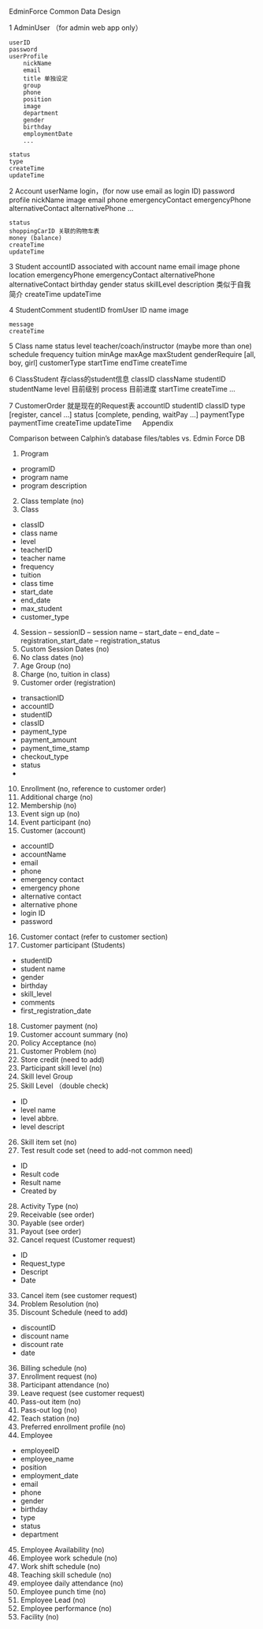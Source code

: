 EdminForce Common Data Design

1 AdminUser （for admin web app only）

	userID  
	password
	userProfile
		nickName
		email
		title 单独设定
		group 
		phone
		position
		image
		department
		gender
		birthday
		employmentDate
		...
	
	status
	type 
	createTime
	updateTime

2 Account
	userName login，(for now use email as login ID)
	password
	profile
		nickName
		image
		email
		phone
		emergencyContact
		emergencyPhone
		alternativeContact
		alternativePhone
		…

	status
	shoppingCarID 关联的购物车表
	money (balance)	
	createTime
	updateTime

3 Student
	accountID associated with account
	name
	email
	image
	phone
	location
	emergencyPhone
	emergencyContact
	alternativePhone
	alternativeContact
	birthday
	gender
	status
	skillLevel
	description 类似于自我简介
	createTime
	updateTime
	
4 StudentComment 
	studentID
	fromUser 
		ID
		name
		image
	
	message
	createTime

5 Class
	name
	status
	level
	teacher/coach/instructor (maybe more than one)
	schedule
	frequency
	tuition
	minAge
	maxAge
	maxStudent
	genderRequire [all, boy, girl]
	customerType 
	startTime
	endTime
	createTime

6 ClassStudent 存class的student信息
	classID
	className
	studentID
	studentName
	level 目前级别
	process 目前进度
	startTime
	createTime 
	… 
	
7 CustomerOrder 就是现在的Request表
	accountID
	studentID
	classID
	type [register, cancel …]
	status [complete, pending, waitPay …]
	paymentType
	paymentTime
	createTime
	updateTime
 
Appendix


Comparison between Calphin’s  database files/tables vs. Edmin Force DB


1.	Program
-	programID
-	program name
-	program description
2.	Class template (no)
3.	Class
-	classID
-	class name
-	level
-	teacherID
-	teacher name
-	frequency
-	tuition
-	class time
-	start_date
-	end_date
-	max_student
-	customer_type
4.	Session
–	sessionID
–	session name
–	start_date
–	end_date
–	registration_start_date
–	registration_status
5.	Custom Session Dates (no)
6.	No class dates (no)
7.	Age Group (no) 
8.	Charge (no, tuition in class)
9.	Customer order (registration)
-	transactionID
-	accountID
-	studentID
-	classID
-	payment_type
-	payment_amount
-	payment_time_stamp
-	checkout_type
-	status
-	
10.	 Enrollment (no, reference to customer order)
11.	 Additional charge (no)
12.	Membership (no)
13.	Event sign up (no)
14.	Event participant (no)
15.	Customer (account)
-	accountID
-	accountName
-	email
-	phone
-	emergency contact
-	emergency phone
-	alternative contact
-	alternative phone
-	login ID
-	password
16.	Customer contact (refer to customer section)
17.	Customer participant (Students)
-	studentID
-	student name
-	gender
-	birthday
-	skill_level
-	comments
-	first_registration_date
18.	Customer payment (no)
19.	Customer account summary (no)
20.	 Policy Acceptance (no)
21.	Customer Problem (no)
22.	 Store credit  (need to add)
23.	 Participant skill level (no)
24.	Skill level Group 
25.	Skill Level （double check)
-	ID
-	level name
-	level abbre.
-	level descript
26.	 Skill item set (no)
27.	 Test result code set (need to add-not common need)
-	ID
-	Result code
-	Result name
-	Created by
28.	Activity Type (no)
29.	 Receivable (see order)
30.	 Payable (see order)
31.	Payout (see order)
32.	 Cancel request (Customer request)
-	ID
-	Request_type
-	Descript
-	Date
33.	Cancel item (see customer request)
34.	Problem Resolution (no)
35.	Discount Schedule (need to add)
-	discountID
-	discount name
-	discount rate
-	date
36.	Billing schedule (no)
37.	 Enrollment request (no)
38.	 Participant attendance (no)
39.	Leave request (see customer request)
40.	Pass-out item (no)
41.	Pass-out log (no)
42.	Teach station (no)
43.	Preferred enrollment profile (no)
44.	Employee 
-	employeeID
-	employee_name
-	position
-	employment_date
-	email
-	phone
-	gender
-	birthday
-	type
-	status
-	department
45.	Employee Availability (no)
46.	Employee work schedule (no)
47.	 Work shift schedule (no)
48.	 Teaching skill schedule (no)
49.	 employee daily attendance (no)
50.	Employee punch time (no)
51.	Employee Lead (no)
52.	Employee performance (no)
53.	 Facility (no)









